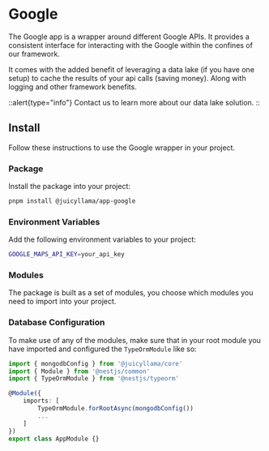 # Google

The Google app is a wrapper around different Google APIs. It provides a consistent interface for interacting with the Google within the confines of our framework.

It comes with the added benefit of leveraging a data lake (if you have one setup) to cache the results of your api calls (saving money). Along with logging and other framework benefits.

::alert{type="info"}
Contact us to learn more about our data lake solution.
::

## Install

Follow these instructions to use the Google wrapper in your project.

### Package

Install the package into your project:

```bash
pnpm install @juicyllama/app-google
```

### Environment Variables

Add the following environment variables to your project:

```bash
GOOGLE_MAPS_API_KEY=your_api_key
```

### Modules

The package is built as a set of modules, you choose which modules you need to import into your project.

### Database Configuration

To make use of any of the modules, make sure that in your root module you have imported and configured the `TypeOrmModule` like so:

```typescript
import { mongodbConfig } from '@juicyllama/core'
import { Module } from '@nestjs/common'
import { TypeOrmModule } from '@nestjs/typeorm'

@Module({
	imports: [
		TypeOrmModule.forRootAsync(mongodbConfig())
		...
	]
})
export class AppModule {}
```
